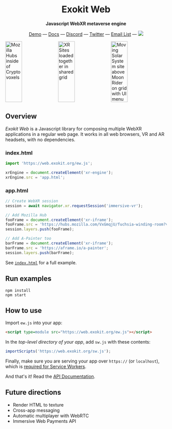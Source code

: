 <h1 align="center">Exokit Web</h1>
<p align="center"><b>Javascript WebXR metaverse engine</b></p>

<div align="center">
  <a href="https://web.exokit.org">Demo</a>
  &mdash;
  <a href="https://docs.exokit.org/">Docs</a>
  &mdash;
  <a href="https://discordapp.com/invite/Apk6cZN">Discord</a>
  &mdash;
  <a href="https://twitter.com/exokitxr">Twitter</a>
  &mdash;
  <a href="https://mailchi.mp/ee614096d73a/exokitweb">Email List</a>
  &mdash;
  <a href="https://twitter.com/exokitxr"><img src="https://img.shields.io/twitter/follow/exokitxr.svg?style=social"></a>
</div>

<a href="https://web.exokit.org/"><img alt="Mozilla Hubs inside of Cryptovoxels" target="_blank" src="https://user-images.githubusercontent.com/29695350/64731439-d7b2f500-d4a6-11e9-958b-a8337f42c6f5.gif" height="190" width="32%"></a>
<a href="https://web.exokit.org/"><img alt="XR Sites loaded together in shared grid" target="_blank" src="https://user-images.githubusercontent.com/29695350/64731446-daade580-d4a6-11e9-8d90-d3014d4b986b.gif" height="190" width="32%"></a>
<a href="https://web.exokit.org/"><img alt="Moving Solar System site above Moon Rider on grid with UI menu" target="_blank" src="https://user-images.githubusercontent.com/29695350/64731523-04670c80-d4a7-11e9-9021-1258a6e66b98.gif" height="190" width="32%"></a>

## Overview

*Exokit Web* is a Javascript library for composing multiple WebXR applications in a regular web page. It works in all web browsers, VR and AR headsets, with no dependencies.

### index.html
```js
import 'https://web.exokit.org/ew.js';

xrEngine = document.createElement('xr-engine');
xrEngine.src = 'app.html';
```

### app.html
```js
// Create WebXR session
session = await navigator.xr.requestSession('immersive-vr');

// Add Mozilla Hub
fooFrame = document.createElement('xr-iframe');
fooFrame.src = 'https://hubs.mozilla.com/VxGmqjU/fuchsia-winding-room?vr_entry_type=vr_now';
session.layers.push(fooFrame);

// Add A-Painter too
barFrame = document.createElement('xr-iframe');
barFrame.src = 'https://aframe.io/a-painter';
session.layers.push(barFrame);
```

See [`index.html`](index.html) for a full example.

## Run examples

```
npm install
npm start
```

## How to use

Import `ew.js` into your app:

```html
<script type=module src="https://web.exokit.org/ew.js"></script>
```

In the _top-level directory of your app_, add `sw.js` with these contents:

```js
importScripts('https://web.exokit.org/sw.js');
```

Finally, make sure you are serving your app over `https://` (or `localhost`), which is [required for Service Workers](https://developers.google.com/web/fundamentals/primers/service-workers/#you_need_https).

And that's it! Read the [API Documentation](https://docs.exokit.org/).

## Future directions

- Render HTML to texture
- Cross-app messaging
- Automatic multiplayer with WebRTC
- Immersive Web Payments API
